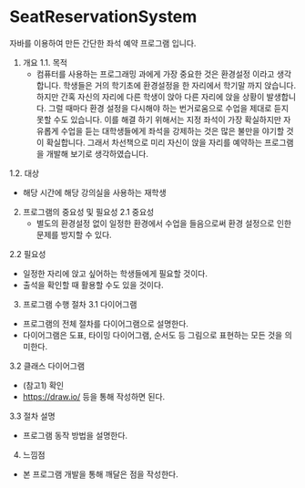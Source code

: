 # SeatReservationSystem

자바를 이용하여 만든 간단한 좌석 예약 프로그램 입니다.

1. 개요
1.1. 목적
   - 컴퓨터를 사용하는 프로그래밍 과에게 가장 중요한 것은 환경설정 이라고 생각합니다.
  학생들은 거의 학기초에 환경설정을 한 자리에서 학기말 까지 앉습니다.
  하지만 간혹 자신의 자리에 다른 학생이 앉아 다른 자리에 앉을 상황이 발생합니다.
  그럴 때마다 환경 설정을 다시해야 하는 번거로움으로 수업을 제대로 듣지 못할 수도 있습니다.
  이를 해결 하기 위해서는 지정 좌석이 가장 확실하지만 자유롭게 수업을 듣는 대학생들에게
  좌석을 강제하는 것은 많은 불만을 야기할 것이 확실합니다.
  그래서 차선책으로 미리 자신이 앉을 자리를 예약하는 프로그램을 개발해 보기로 생각하였습니다.

1.2. 대상
   - 해당 시간에 해당 강의실을 사용하는 재학생


2. 프로그램의 중요성 및 필요성
2.1 중요성
   - 별도의 환경설정 없이 일정한 환경에서 수업을 들음으로써 환경 설정으로 인한 문제를 방지할 수 있다.
     
2.2 필요성
  - 일정한 자리에 앉고 싶어하는 학생들에게 필요할 것이다.
  - 출석을 확인할 때 활용할 수도 있을 것이다.
  

3. 프로그램 수행 절차
3.1 다이어그램
- 프로그램의 전체 절차를 다이어그램으로 설명한다.
- 다이어그램은 도표, 타이밍 다이어그램, 순서도 등 그림으로 표현하는 모든 것을 의미한다.

3.2 클래스 다이어그램
- (참고1) 확인
- https://draw.io/ 등을 통해 작성하면 된다.

3.3 절차 설명
- 프로그램 동작 방법을 설명한다.

4. 느낌점
- 본 프로그램 개발을 통해 깨달은 점을 작성한다.
